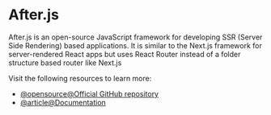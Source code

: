 # After.js

After.js is an open-source JavaScript framework for developing SSR (Server Side Rendering) based applications. It is similar to the Next.js framework for server-rendered React apps but uses React Router instead of a folder structure based router like Next.js

Visit the following resources to learn more:

- [@opensource@Official GitHub repository](https://github.com/jaredpalmer/after.js)
- [@article@Documentation](https://www.npmjs.com/package/@jaredpalmer/after)
